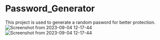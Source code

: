 # Password_Generator
This project is used to generate a random pasword for better protection.
![Screenshot from 2023-09-04 12-17-44](https://github.com/Pradeep4802/Password_Generator/assets/88763660/b436708c-6c7d-402d-b5b5-9bad16238963)
![Screenshot from 2023-09-04 12-17-44](https://github.com/Pradeep4802/Password_Generator/assets/88763660/88eed5ec-aa60-45e2-80da-7e6a0a0964fe)
